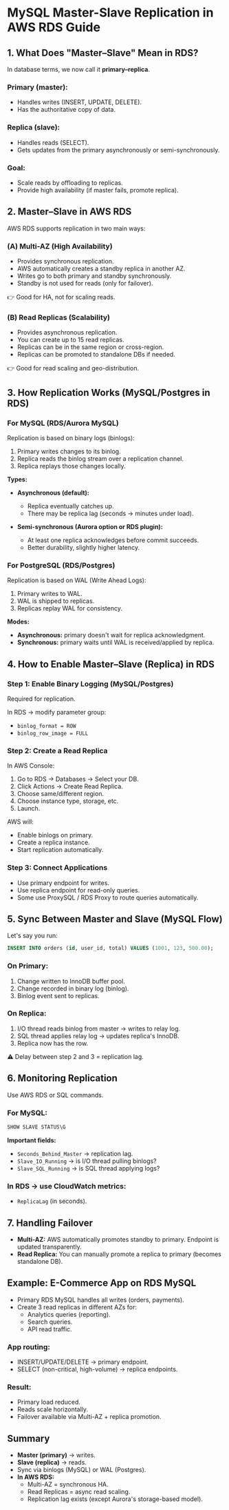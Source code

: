 # MySQL Master-Slave Replication in AWS RDS Guide

## 1. What Does "Master–Slave" Mean in RDS?

In database terms, we now call it **primary–replica**.

### Primary (master):
- Handles writes (INSERT, UPDATE, DELETE).
- Has the authoritative copy of data.

### Replica (slave):
- Handles reads (SELECT).
- Gets updates from the primary asynchronously or semi-synchronously.

### Goal:
- Scale reads by offloading to replicas.
- Provide high availability (if master fails, promote replica).

## 2. Master–Slave in AWS RDS

AWS RDS supports replication in two main ways:

### (A) Multi-AZ (High Availability)
- Provides synchronous replication.
- AWS automatically creates a standby replica in another AZ.
- Writes go to both primary and standby synchronously.
- Standby is not used for reads (only for failover).

👉 Good for HA, not for scaling reads.

### (B) Read Replicas (Scalability)
- Provides asynchronous replication.
- You can create up to 15 read replicas.
- Replicas can be in the same region or cross-region.
- Replicas can be promoted to standalone DBs if needed.

👉 Good for read scaling and geo-distribution.

## 3. How Replication Works (MySQL/Postgres in RDS)

### For MySQL (RDS/Aurora MySQL)

Replication is based on binary logs (binlogs):

1. Primary writes changes to its binlog.
2. Replica reads the binlog stream over a replication channel.
3. Replica replays those changes locally.

**Types:**

- **Asynchronous (default):**
  - Replica eventually catches up.
  - There may be replica lag (seconds → minutes under load).

- **Semi-synchronous (Aurora option or RDS plugin):**
  - At least one replica acknowledges before commit succeeds.
  - Better durability, slightly higher latency.

### For PostgreSQL (RDS/Postgres)

Replication is based on WAL (Write Ahead Logs):

1. Primary writes to WAL.
2. WAL is shipped to replicas.
3. Replicas replay WAL for consistency.

**Modes:**

- **Asynchronous:** primary doesn't wait for replica acknowledgment.
- **Synchronous:** primary waits until WAL is received/applied by replica.

## 4. How to Enable Master–Slave (Replica) in RDS

### Step 1: Enable Binary Logging (MySQL/Postgres)

Required for replication.

In RDS → modify parameter group:
- `binlog_format = ROW`
- `binlog_row_image = FULL`

### Step 2: Create a Read Replica

In AWS Console:
1. Go to RDS → Databases → Select your DB.
2. Click Actions → Create Read Replica.
3. Choose same/different region.
4. Choose instance type, storage, etc.
5. Launch.

AWS will:
- Enable binlogs on primary.
- Create a replica instance.
- Start replication automatically.

### Step 3: Connect Applications

- Use primary endpoint for writes.
- Use replica endpoint for read-only queries.
- Some use ProxySQL / RDS Proxy to route queries automatically.

## 5. Sync Between Master and Slave (MySQL Flow)

Let's say you run:

```sql
INSERT INTO orders (id, user_id, total) VALUES (1001, 123, 500.00);
```

### On Primary:
1. Change written to InnoDB buffer pool.
2. Change recorded in binary log (binlog).
3. Binlog event sent to replicas.

### On Replica:
1. I/O thread reads binlog from master → writes to relay log.
2. SQL thread applies relay log → updates replica's InnoDB.
3. Replica now has the row.

⚠️ Delay between step 2 and 3 = replication lag.

## 6. Monitoring Replication

Use AWS RDS or SQL commands.

### For MySQL:

```sql
SHOW SLAVE STATUS\G
```

**Important fields:**
- `Seconds_Behind_Master` → replication lag.
- `Slave_IO_Running` → is I/O thread pulling binlogs?
- `Slave_SQL_Running` → is SQL thread applying logs?

### In RDS → use CloudWatch metrics:
- `ReplicaLag` (in seconds).

## 7. Handling Failover

- **Multi-AZ:** AWS automatically promotes standby to primary. Endpoint is updated transparently.
- **Read Replica:** You can manually promote a replica to primary (becomes standalone DB).

## Example: E-Commerce App on RDS MySQL

- Primary RDS MySQL handles all writes (orders, payments).
- Create 3 read replicas in different AZs for:
  - Analytics queries (reporting).
  - Search queries.
  - API read traffic.

### App routing:
- INSERT/UPDATE/DELETE → primary endpoint.
- SELECT (non-critical, high-volume) → replica endpoints.

### Result:
- Primary load reduced.
- Reads scale horizontally.
- Failover available via Multi-AZ + replica promotion.

## Summary

- **Master (primary)** → writes.
- **Slave (replica)** → reads.
- Sync via binlogs (MySQL) or WAL (Postgres).
- **In AWS RDS:**
  - Multi-AZ = synchronous HA.
  - Read Replicas = async read scaling.
  - Replication lag exists (except Aurora's storage-based model).